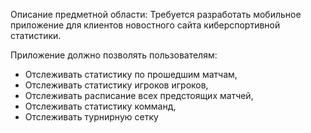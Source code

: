 Описание предметной области:
Требуется разработать мобильное приложение для клиентов новостного сайта киберспортивной статистики.

Приложение должно позволять пользователям:
- Отслеживать статистику по прошедшим матчам,
- Отслеживать статистику игроков игроков,
- Отслеживать расписание всех предстоящих матчей,
- Отслеживать статистику комманд,
- Отслеживать турнирную сетку

